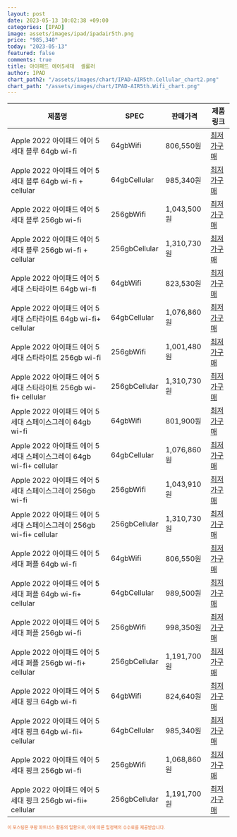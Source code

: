 ```yaml
---
layout: post
date: 2023-05-13 10:02:38 +09:00
categories: [IPAD]
image: assets/images/ipad/ipadair5th.png
price: "985,340"
today: "2023-05-13"
featured: false
comments: true
title: 아이패드 에어5세대  셀룰러
author: IPAD
chart_path2: "/assets/images/chart/IPAD-AIR5th.Cellular_chart2.png"
chart_path: "/assets/images/chart/IPAD-AIR5th.Wifi_chart.png"
---
```


<main>
<table id="rwd-table-large">
  <thead>
    <tr>
      <th>제품명</th>
      <th>SPEC</th>
      <th>판매가격</th>
      <th>제품링크</th>
    </tr>
  </thead>
  <tbody><tr>
        <td>Apple 2022 아이패드 에어 5세대 블루 64gb wi-fi</td>
        <td>64gbWifi</td>
        <td>806,550원</td>
        <td><a href='https://link.coupang.com/a/SAerg' target='_blank'>최저가구매</a></td>
        </tr><tr>
        <td>Apple 2022 아이패드 에어 5세대 블루 64gb wi-fi + cellular</td>
        <td>64gbCellular</td>
        <td>985,340원</td>
        <td><a href='https://link.coupang.com/a/SAew3' target='_blank'>최저가구매</a></td>
        </tr><tr>
        <td>Apple 2022 아이패드 에어 5세대 블루  256gb wi-fi</td>
        <td>256gbWifi</td>
        <td>1,043,500원</td>
        <td><a href='https://link.coupang.com/a/SAez7' target='_blank'>최저가구매</a></td>
        </tr><tr>
        <td>Apple 2022 아이패드 에어 5세대 블루 256gb wi-fi + cellular</td>
        <td>256gbCellular</td>
        <td>1,310,730원</td>
        <td><a href='https://link.coupang.com/a/SAeEA' target='_blank'>최저가구매</a></td>
        </tr><tr>
        <td>Apple 2022 아이패드 에어 5세대 스타라이트 64gb wi-fi</td>
        <td>64gbWifi</td>
        <td>823,530원</td>
        <td><a href='https://link.coupang.com/a/SAeeA' target='_blank'>최저가구매</a></td>
        </tr><tr>
        <td>Apple 2022 아이패드 에어 5세대 스타라이트 64gb wi-fi+ cellular</td>
        <td>64gbCellular</td>
        <td>1,076,860원</td>
        <td><a href='https://link.coupang.com/a/SAekf' target='_blank'>최저가구매</a></td>
        </tr><tr>
        <td>Apple 2022 아이패드 에어 5세대 스타라이트 256gb wi-fi</td>
        <td>256gbWifi</td>
        <td>1,001,480원</td>
        <td><a href='https://link.coupang.com/a/SAdYc' target='_blank'>최저가구매</a></td>
        </tr><tr>
        <td>Apple 2022 아이패드 에어 5세대 스타라이트 256gb wi-fi+ cellular</td>
        <td>256gbCellular</td>
        <td>1,310,730원</td>
        <td><a href='https://link.coupang.com/a/SAea1' target='_blank'>최저가구매</a></td>
        </tr><tr>
        <td>Apple 2022 아이패드 에어 5세대 스페이스그레이 64gb wi-fi</td>
        <td>64gbWifi</td>
        <td>801,900원</td>
        <td><a href='https://link.coupang.com/a/SAfcf' target='_blank'>최저가구매</a></td>
        </tr><tr>
        <td>Apple 2022 아이패드 에어 5세대 스페이스그레이 64gb wi-fi+ cellular</td>
        <td>64gbCellular</td>
        <td>1,076,860원</td>
        <td><a href='https://link.coupang.com/a/SAe8I' target='_blank'>최저가구매</a></td>
        </tr><tr>
        <td>Apple 2022 아이패드 에어 5세대 스페이스그레이 256gb wi-fi</td>
        <td>256gbWifi</td>
        <td>1,043,910원</td>
        <td><a href='https://link.coupang.com/a/SAfgS' target='_blank'>최저가구매</a></td>
        </tr><tr>
        <td>Apple 2022 아이패드 에어 5세대 스페이스그레이 256gb wi-fi+ cellular</td>
        <td>256gbCellular</td>
        <td>1,310,730원</td>
        <td><a href='https://link.coupang.com/a/SAfme' target='_blank'>최저가구매</a></td>
        </tr><tr>
        <td>Apple 2022 아이패드 에어 5세대 퍼플 64gb wi-fi</td>
        <td>64gbWifi</td>
        <td>806,550원</td>
        <td><a href='https://link.coupang.com/a/SAfvg' target='_blank'>최저가구매</a></td>
        </tr><tr>
        <td>Apple 2022 아이패드 에어 5세대 퍼플 64gb wi-fi+ cellular</td>
        <td>64gbCellular</td>
        <td>989,500원</td>
        <td><a href='https://link.coupang.com/a/SAfyl' target='_blank'>최저가구매</a></td>
        </tr><tr>
        <td>Apple 2022 아이패드 에어 5세대 퍼플 256gb wi-fi</td>
        <td>256gbWifi</td>
        <td>998,350원</td>
        <td><a href='https://link.coupang.com/a/SAfCf' target='_blank'>최저가구매</a></td>
        </tr><tr>
        <td>Apple 2022 아이패드 에어 5세대 퍼플 256gb wi-fi+ cellular</td>
        <td>256gbCellular</td>
        <td>1,191,700원</td>
        <td><a href='https://link.coupang.com/a/SAfJk' target='_blank'>최저가구매</a></td>
        </tr><tr>
        <td>Apple 2022 아이패드 에어 5세대 핑크 64gb wi-fi</td>
        <td>64gbWifi</td>
        <td>824,640원</td>
        <td><a href='https://link.coupang.com/a/SAfO5' target='_blank'>최저가구매</a></td>
        </tr><tr>
        <td>Apple 2022 아이패드 에어 5세대 핑크 64gb wi-fii+ cellular</td>
        <td>64gbCellular</td>
        <td>985,340원</td>
        <td><a href='https://link.coupang.com/a/SAfUD' target='_blank'>최저가구매</a></td>
        </tr><tr>
        <td>Apple 2022 아이패드 에어 5세대 핑크 256gb wi-fi</td>
        <td>256gbWifi</td>
        <td>1,068,860원</td>
        <td><a href='https://link.coupang.com/a/SAfXo' target='_blank'>최저가구매</a></td>
        </tr><tr>
        <td>Apple 2022 아이패드 에어 5세대 핑크 256gb wi-fii+ cellular</td>
        <td>256gbCellular</td>
        <td>1,191,700원</td>
        <td><a href='https://link.coupang.com/a/SAf0M' target='_blank'>최저가구매</a></td>
        </tr></tbody>
</table>
</main>
<div style="color:#e56a2c;font-size: 0.7em;" >
이 포스팅은 쿠팡 파트너스 활동의 일환으로, 이에 따른 일정액의 수수료를 제공받습니다.
</div>
